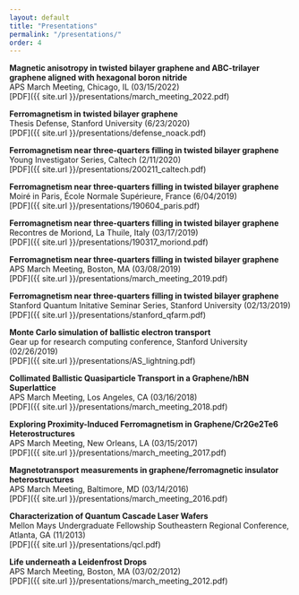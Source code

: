 ```yaml
---
layout: default
title: "Presentations"
permalink: "/presentations/"
order: 4
---
```


**Magnetic anisotropy in twisted bilayer graphene and ABC-trilayer graphene aligned with hexagonal boron nitride**  
APS March Meeting, Chicago, IL (03/15/2022)  
[PDF]({{ site.url }}/presentations/march_meeting_2022.pdf) &nbsp; &nbsp;


**Ferromagnetism in twisted bilayer graphene**  
Thesis Defense, Stanford University (6/23/2020)  
[PDF]({{ site.url }}/presentations/defense_noack.pdf) &nbsp; &nbsp;

**Ferromagnetism near three-quarters filling in twisted bilayer graphene**  
Young Investigator Series, Caltech (2/11/2020)  
[PDF]({{ site.url }}/presentations/200211_caltech.pdf) &nbsp; &nbsp;

**Ferromagnetism near three-quarters filling in twisted bilayer graphene**  
Moiré in Paris, École Normale Supérieure, France (6/04/2019)  
[PDF]({{ site.url }}/presentations/190604_paris.pdf) &nbsp; &nbsp;

**Ferromagnetism near three-quarters filling in twisted bilayer graphene**  
Recontres de Moriond, La Thuile, Italy (03/17/2019)  
[PDF]({{ site.url }}/presentations/190317_moriond.pdf) &nbsp; &nbsp;

**Ferromagnetism near three-quarters filling in twisted bilayer graphene**  
APS March Meeting, Boston, MA (03/08/2019)  
[PDF]({{ site.url }}/presentations/march_meeting_2019.pdf) &nbsp; &nbsp;

**Ferromagnetism near three-quarters filling in twisted bilayer graphene**  
Stanford Quantum Initative Seminar Series, Stanford University (02/13/2019)  
[PDF]({{ site.url }}/presentations/stanford_qfarm.pdf) &nbsp; &nbsp;

**Monte Carlo simulation of ballistic electron transport**  
Gear up for research computing conference, Stanford University (02/26/2019)  
[PDF]({{ site.url }}/presentations/AS_lightning.pdf) &nbsp; &nbsp;

**Collimated Ballistic Quasiparticle Transport in a Graphene/hBN Superlattice**  
APS March Meeting, Los Angeles, CA (03/16/2018)  
[PDF]({{ site.url }}/presentations/march_meeting_2018.pdf) &nbsp; &nbsp;

**Exploring Proximity-Induced Ferromagnetism in Graphene/Cr2Ge2Te6 Heterostructures**  
APS March Meeting, New Orleans, LA (03/15/2017)  
[PDF]({{ site.url }}/presentations/march_meeting_2017.pdf) &nbsp; &nbsp;

**Magnetotransport measurements in graphene/ferromagnetic insulator heterostructures**  
APS March Meeting, Baltimore, MD (03/14/2016)  
[PDF]({{ site.url }}/presentations/march_meeting_2016.pdf) &nbsp; &nbsp;

**Characterization of Quantum Cascade Laser Wafers**  
Mellon Mays Undergraduate
Fellowship Southeastern Regional Conference, Atlanta, GA (11/2013)  
[PDF]({{ site.url }}/presentations/qcl.pdf) &nbsp; &nbsp;

**Life underneath a Leidenfrost Drops**  
APS March Meeting, Boston, MA (03/02/2012)  
[PDF]({{ site.url }}/presentations/march_meeting_2012.pdf) &nbsp; &nbsp;